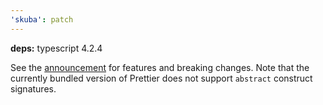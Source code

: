 ```yaml
---
'skuba': patch
---
```


**deps:** typescript 4.2.4

See the [announcement](https://devblogs.microsoft.com/typescript/announcing-typescript-4-2/) for features and breaking changes. Note that the currently bundled version of Prettier does not support `abstract` construct signatures.
